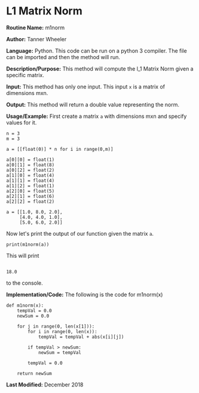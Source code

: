 # L1 Matrix Norm

**Routine Name:** m1norm

**Author:** Tanner Wheeler

**Language:** Python. This code can be run on a python 3 compiler. The file can be imported and then the method will run.

**Description/Purpose:** This method will compute the l_1 Matrix Norm given a specific matrix.

**Input:** This method has only one input.  This input `x` is a matrix of dimensions mxn.

**Output:** This method will return a double value representing the norm.

**Usage/Example:**
First create a matrix `a` with dimensions mxn and specify values for it.
```
n = 3
m = 3

a = [[float(0)] * n for i in range(0,m)]

a[0][0] = float(1)
a[0][1] = float(8)
a[0][2] = float(2)
a[1][0] = float(4)
a[1][1] = float(4)
a[1][2] = float(1)
a[2][0] = float(5)
a[2][1] = float(6)
a[2][2] = float(2)

a = [[1.0, 8.0, 2.0],
     [4.0, 4.0, 1.0],
     [5.0, 6.0, 2.0]]
```
Now let's print the output of our function given the matrix `a`.
```
print(m1norm(a))
```
This will print
```

18.0
```
to the console.


**Implementation/Code:** The following is the code for m1norm(x)
```
def m1norm(x):
    tempVal = 0.0
    newSum = 0.0
    
    for j in range(0, len(x[1])):
        for i in range(0, len(x)):
            tempVal = tempVal + abs(x[i][j])
        
        if tempVal > newSum:
            newSum = tempVal
            
        tempVal = 0.0
        
    return newSum
```

**Last Modified:** December 2018
